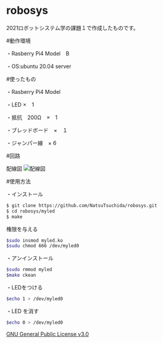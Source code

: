 # robosys
2021ロボットシステム学の課題１で作成したものです。

#動作環境

・Rasberry Pi4 Model　B

・OS:ubuntu 20.04 server

#使ったもの

・Rasberry Pi4 Model

・LED ×　1

・抵抗　200Ω　×　1

・ブレッドボード　×　１

・ジャンパー線　× 6


#回路

配線図
![配線図](https://user-images.githubusercontent.com/95580448/146232864-489d3742-2dac-43bd-8d5e-825c952cef02.jpg)

#使用方法

・インストール

```sh
$ git clone https://github.com/NatsuTsuchida/robosys.git
$ cd robosys/myled
$ make
```

権限を与える

```sh
$sudo insmod myled.ko
$sudu chmod 666 /dev/myled0
```

・アンインストール

```sh
$sudo rmmod myled
$make ckean
```

・LEDをつける

```sh
$echo 1 > /dev/myled0
```

・LED を消す
```sh
$echo 0 > /dev/myled0
```

[GNU General Public License v3.0]()
